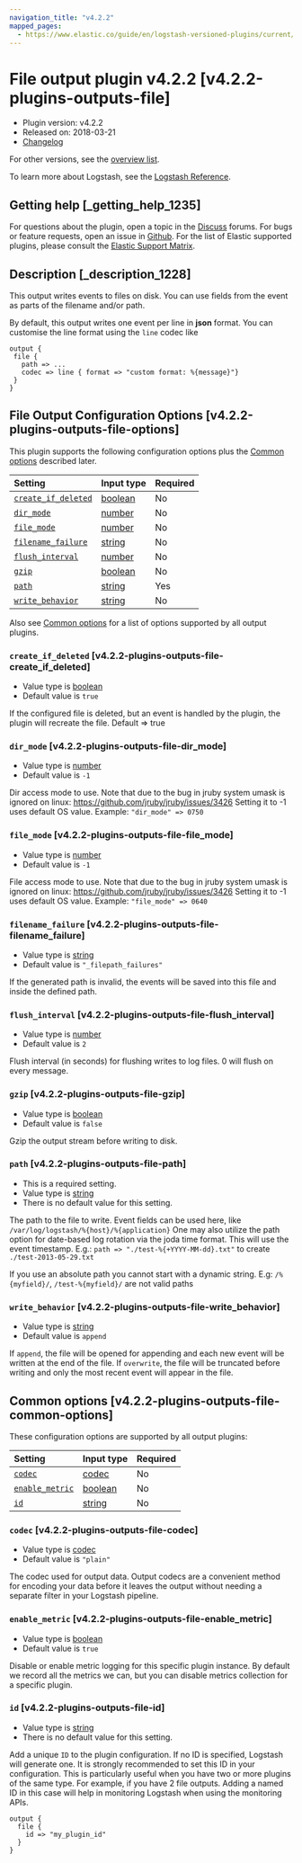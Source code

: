 ```yaml
---
navigation_title: "v4.2.2"
mapped_pages:
  - https://www.elastic.co/guide/en/logstash-versioned-plugins/current/v4.2.2-plugins-outputs-file.html
---
```


# File output plugin v4.2.2 [v4.2.2-plugins-outputs-file]

* Plugin version: v4.2.2
* Released on: 2018-03-21
* [Changelog](https://github.com/logstash-plugins/logstash-output-file/blob/v4.2.2/CHANGELOG.md)

For other versions, see the [overview list](output-file-index.md).

To learn more about Logstash, see the [Logstash Reference](https://www.elastic.co/guide/en/logstash/current/index.html).

## Getting help [_getting_help_1235]

For questions about the plugin, open a topic in the [Discuss](http://discuss.elastic.co) forums. For bugs or feature requests, open an issue in [Github](https://github.com/logstash-plugins/logstash-output-file). For the list of Elastic supported plugins, please consult the [Elastic Support Matrix](https://www.elastic.co/support/matrix#matrix_logstash_plugins).

## Description [_description_1228]

This output writes events to files on disk. You can use fields from the event as parts of the filename and/or path.

By default, this output writes one event per line in **json** format. You can customise the line format using the `line` codec like

```
output {
 file {
   path => ...
   codec => line { format => "custom format: %{message}"}
 }
}
```

## File Output Configuration Options [v4.2.2-plugins-outputs-file-options]

This plugin supports the following configuration options plus the [Common options](v4-2-2-plugins-outputs-file.md#v4.2.2-plugins-outputs-file-common-options) described later.

| Setting | Input type | Required |
| :- | :- | :- |
| [`create_if_deleted`](v4-2-2-plugins-outputs-file.md#v4.2.2-plugins-outputs-file-create_if_deleted) | [boolean](/lsr/value-types.md#boolean) | No |
| [`dir_mode`](v4-2-2-plugins-outputs-file.md#v4.2.2-plugins-outputs-file-dir_mode) | [number](/lsr/value-types.md#number) | No |
| [`file_mode`](v4-2-2-plugins-outputs-file.md#v4.2.2-plugins-outputs-file-file_mode) | [number](/lsr/value-types.md#number) | No |
| [`filename_failure`](v4-2-2-plugins-outputs-file.md#v4.2.2-plugins-outputs-file-filename_failure) | [string](/lsr/value-types.md#string) | No |
| [`flush_interval`](v4-2-2-plugins-outputs-file.md#v4.2.2-plugins-outputs-file-flush_interval) | [number](/lsr/value-types.md#number) | No |
| [`gzip`](v4-2-2-plugins-outputs-file.md#v4.2.2-plugins-outputs-file-gzip) | [boolean](/lsr/value-types.md#boolean) | No |
| [`path`](v4-2-2-plugins-outputs-file.md#v4.2.2-plugins-outputs-file-path) | [string](/lsr/value-types.md#string) | Yes |
| [`write_behavior`](v4-2-2-plugins-outputs-file.md#v4.2.2-plugins-outputs-file-write_behavior) | [string](/lsr/value-types.md#string) | No |

Also see [Common options](v4-2-2-plugins-outputs-file.md#v4.2.2-plugins-outputs-file-common-options) for a list of options supported by all output plugins.

### `create_if_deleted` [v4.2.2-plugins-outputs-file-create_if_deleted]

* Value type is [boolean](/lsr/value-types.md#boolean)
* Default value is `true`

If the configured file is deleted, but an event is handled by the plugin, the plugin will recreate the file. Default ⇒ true

### `dir_mode` [v4.2.2-plugins-outputs-file-dir_mode]

* Value type is [number](/lsr/value-types.md#number)
* Default value is `-1`

Dir access mode to use. Note that due to the bug in jruby system umask is ignored on linux: <https://github.com/jruby/jruby/issues/3426> Setting it to -1 uses default OS value. Example: `"dir_mode" => 0750`

### `file_mode` [v4.2.2-plugins-outputs-file-file_mode]

* Value type is [number](/lsr/value-types.md#number)
* Default value is `-1`

File access mode to use. Note that due to the bug in jruby system umask is ignored on linux: <https://github.com/jruby/jruby/issues/3426> Setting it to -1 uses default OS value. Example: `"file_mode" => 0640`

### `filename_failure` [v4.2.2-plugins-outputs-file-filename_failure]

* Value type is [string](/lsr/value-types.md#string)
* Default value is `"_filepath_failures"`

If the generated path is invalid, the events will be saved into this file and inside the defined path.

### `flush_interval` [v4.2.2-plugins-outputs-file-flush_interval]

* Value type is [number](/lsr/value-types.md#number)
* Default value is `2`

Flush interval (in seconds) for flushing writes to log files. 0 will flush on every message.

### `gzip` [v4.2.2-plugins-outputs-file-gzip]

* Value type is [boolean](/lsr/value-types.md#boolean)
* Default value is `false`

Gzip the output stream before writing to disk.

### `path` [v4.2.2-plugins-outputs-file-path]

* This is a required setting.
* Value type is [string](/lsr/value-types.md#string)
* There is no default value for this setting.

The path to the file to write. Event fields can be used here, like `/var/log/logstash/%{host}/%{application}` One may also utilize the path option for date-based log rotation via the joda time format. This will use the event timestamp. E.g.: `path => "./test-%{+YYYY-MM-dd}.txt"` to create `./test-2013-05-29.txt`

If you use an absolute path you cannot start with a dynamic string. E.g: `/%{myfield}/`, `/test-%{myfield}/` are not valid paths

### `write_behavior` [v4.2.2-plugins-outputs-file-write_behavior]

* Value type is [string](/lsr/value-types.md#string)
* Default value is `append`

If `append`, the file will be opened for appending and each new event will be written at the end of the file. If `overwrite`, the file will be truncated before writing and only the most recent event will appear in the file.

## Common options [v4.2.2-plugins-outputs-file-common-options]

These configuration options are supported by all output plugins:

| Setting | Input type | Required |
| :- | :- | :- |
| [`codec`](v4-2-2-plugins-outputs-file.md#v4.2.2-plugins-outputs-file-codec) | [codec](/lsr/value-types.md#codec) | No |
| [`enable_metric`](v4-2-2-plugins-outputs-file.md#v4.2.2-plugins-outputs-file-enable_metric) | [boolean](/lsr/value-types.md#boolean) | No |
| [`id`](v4-2-2-plugins-outputs-file.md#v4.2.2-plugins-outputs-file-id) | [string](/lsr/value-types.md#string) | No |

### `codec` [v4.2.2-plugins-outputs-file-codec]

* Value type is [codec](/lsr/value-types.md#codec)
* Default value is `"plain"`

The codec used for output data. Output codecs are a convenient method for encoding your data before it leaves the output without needing a separate filter in your Logstash pipeline.

### `enable_metric` [v4.2.2-plugins-outputs-file-enable_metric]

* Value type is [boolean](/lsr/value-types.md#boolean)
* Default value is `true`

Disable or enable metric logging for this specific plugin instance. By default we record all the metrics we can, but you can disable metrics collection for a specific plugin.

### `id` [v4.2.2-plugins-outputs-file-id]

* Value type is [string](/lsr/value-types.md#string)
* There is no default value for this setting.

Add a unique `ID` to the plugin configuration. If no ID is specified, Logstash will generate one. It is strongly recommended to set this ID in your configuration. This is particularly useful when you have two or more plugins of the same type. For example, if you have 2 file outputs. Adding a named ID in this case will help in monitoring Logstash when using the monitoring APIs.

```
output {
  file {
    id => "my_plugin_id"
  }
}
```
